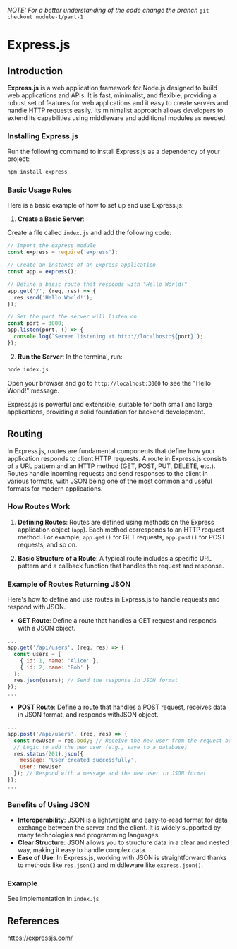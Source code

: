 _NOTE: For a better understanding of the code change the branch_ `git checkout module-1/part-1`

# Express.js

## Introduction

**Express.js** is a web application framework for Node.js designed to build web applications and APIs. It is fast, minimalist, and flexible, providing a robust set of features for web applications and it easy to create servers and handle HTTP requests easily. Its minimalist approach allows developers to extend its capabilities using middleware and additional modules as needed.

### Installing Express.js

Run the following command to install Express.js as a dependency of your project:

```bash
npm install express
```

### Basic Usage Rules

Here is a basic example of how to set up and use Express.js:

1. **Create a Basic Server**:

Create a file called `index.js` and add the following code:

```javascript
// Import the express module
const express = require('express');

// Create an instance of an Express application
const app = express();

// Define a basic route that responds with "Hello World!"
app.get('/', (req, res) => {
  res.send('Hello World!');
});

// Set the port the server will listen on
const port = 3000;
app.listen(port, () => {
  console.log(`Server listening at http://localhost:${port}`);
});
```

2. **Run the Server**:
   In the terminal, run:

```bash
node index.js
```

Open your browser and go to `http://localhost:3000` to see the "Hello World!" message.

Express.js is powerful and extensible, suitable for both small and large applications, providing a solid foundation for backend development.

## Routing

In Express.js, routes are fundamental components that define how your application responds to client HTTP requests. A route in Express.js consists of a URL pattern and an HTTP method (GET, POST, PUT, DELETE, etc.). Routes handle incoming requests and send responses to the client in various formats, with JSON being one of the most common and useful formats for modern applications.

### How Routes Work

1. **Defining Routes**:
Routes are defined using methods on the Express application object (`app`). Each method corresponds to an HTTP request method. For example, `app.get()` for GET requests, `app.post()` for POST requests, and so on.

2. **Basic Structure of a Route**:
A typical route includes a specific URL pattern and a callback function that handles the request and response.

### Example of Routes Returning JSON

Here's how to define and use routes in Express.js to handle requests and respond with JSON.

- **GET Route**:
Define a route that handles a GET request and responds with a JSON object.

```javascript
...
app.get('/api/users', (req, res) => {
  const users = [
    { id: 1, name: 'Alice' },
    { id: 2, name: 'Bob' }
  ];
  res.json(users); // Send the response in JSON format
});
...
```

- **POST Route**:
Define a route that handles a POST request, receives data in JSON format, and responds withJSON object.

```javascript
...
app.post('/api/users', (req, res) => {
  const newUser = req.body; // Receive the new user from the request body
  // Logic to add the new user (e.g., save to a database)
  res.status(201).json({
    message: 'User created successfully',
    user: newUser
  }); // Respond with a message and the new user in JSON format
});
...
```

### Benefits of Using JSON

- **Interoperability**: JSON is a lightweight and easy-to-read format for data exchange between the server and the client. It is widely supported by many technologies and programming languages.
- **Clear Structure**: JSON allows you to structure data in a clear and nested way, making it easy to handle complex data.
- **Ease of Use**: In Express.js, working with JSON is straightforward thanks to methods like `res.json()` and middleware like `express.json()`.

### Example

See implementation in `index.js`

## References

https://expressjs.com/
